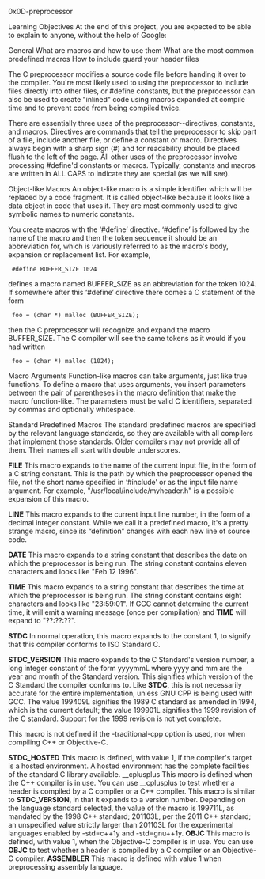 0x0D-preprocessor

Learning Objectives
At the end of this project, you are expected to be able to explain to anyone, without the help of Google:

General
What are macros and how to use them
What are the most common predefined macros
How to include guard your header files

The C preprocessor modifies a source code file before handing it over to the compiler. You're most likely used to using the preprocessor to include files directly into other files, or #define constants, but the preprocessor can also be used to create "inlined" code using macros expanded at compile time and to prevent code from being compiled twice.




There are essentially three uses of the preprocessor--directives, constants, and macros. Directives are commands that tell the preprocessor to skip part of a file, include another file, or define a constant or macro. Directives always begin with a sharp sign (#) and for readability should be placed flush to the left of the page. All other uses of the preprocessor involve processing #define'd constants or macros. Typically, constants and macros are written in ALL CAPS to indicate they are special (as we will see).


 Object-like Macros
An object-like macro is a simple identifier which will be replaced by a code fragment. It is called object-like because it looks like a data object in code that uses it. They are most commonly used to give symbolic names to numeric constants.

You create macros with the ‘#define’ directive. ‘#define’ is followed by the name of the macro and then the token sequence it should be an abbreviation for, which is variously referred to as the macro's body, expansion or replacement list. For example,

     #define BUFFER_SIZE 1024
defines a macro named BUFFER_SIZE as an abbreviation for the token 1024. If somewhere after this ‘#define’ directive there comes a C statement of the form

     foo = (char *) malloc (BUFFER_SIZE);
then the C preprocessor will recognize and expand the macro BUFFER_SIZE. The C compiler will see the same tokens as it would if you had written

     foo = (char *) malloc (1024);


 Macro Arguments
Function-like macros can take arguments, just like true functions. To define a macro that uses arguments, you insert parameters between the pair of parentheses in the macro definition that make the macro function-like. The parameters must be valid C identifiers, separated by commas and optionally whitespace.


 Standard Predefined Macros
The standard predefined macros are specified by the relevant language standards, so they are available with all compilers that implement those standards. Older compilers may not provide all of them. Their names all start with double underscores.

__FILE__
This macro expands to the name of the current input file, in the form of a C string constant. This is the path by which the preprocessor opened the file, not the short name specified in ‘#include’ or as the input file name argument. For example, "/usr/local/include/myheader.h" is a possible expansion of this macro.

__LINE__
This macro expands to the current input line number, in the form of a decimal integer constant. While we call it a predefined macro, it's a pretty strange macro, since its “definition” changes with each new line of source code.

__DATE__
This macro expands to a string constant that describes the date on which the preprocessor is being run. The string constant contains eleven characters and looks like "Feb 12 1996". 


__TIME__
This macro expands to a string constant that describes the time at which the preprocessor is being run. The string constant contains eight characters and looks like "23:59:01".
If GCC cannot determine the current time, it will emit a warning message (once per compilation) and __TIME__ will expand to "??:??:??".

__STDC__
In normal operation, this macro expands to the constant 1, to signify that this compiler conforms to ISO Standard C. 


__STDC_VERSION__
This macro expands to the C Standard's version number, a long integer constant of the form yyyymmL where yyyy and mm are the year and month of the Standard version. This signifies which version of the C Standard the compiler conforms to. Like __STDC__, this is not necessarily accurate for the entire implementation, unless GNU CPP is being used with GCC.
The value 199409L signifies the 1989 C standard as amended in 1994, which is the current default; the value 199901L signifies the 1999 revision of the C standard. Support for the 1999 revision is not yet complete.

This macro is not defined if the -traditional-cpp option is used, nor when compiling C++ or Objective-C.

__STDC_HOSTED__
This macro is defined, with value 1, if the compiler's target is a hosted environment. A hosted environment has the complete facilities of the standard C library available.
__cplusplus
This macro is defined when the C++ compiler is in use. You can use __cplusplus to test whether a header is compiled by a C compiler or a C++ compiler. This macro is similar to __STDC_VERSION__, in that it expands to a version number. Depending on the language standard selected, the value of the macro is 199711L, as mandated by the 1998 C++ standard; 201103L, per the 2011 C++ standard; an unspecified value strictly larger than 201103L for the experimental languages enabled by -std=c++1y and -std=gnu++1y.
__OBJC__
This macro is defined, with value 1, when the Objective-C compiler is in use. You can use __OBJC__ to test whether a header is compiled by a C compiler or an Objective-C compiler.
__ASSEMBLER__
This macro is defined with value 1 when preprocessing assembly language.
